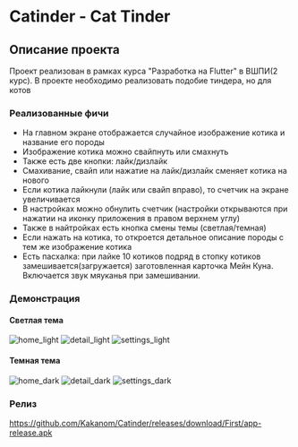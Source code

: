 # Catinder - Cat Tinder

## Описание проекта
Проект реализован в рамках курса "Разработка на Flutter" в ВШПИ(2 курс). В проекте необходимо реализовать подобие тиндера, но для котов

### Реализованные фичи
- На главном экране отображается случайное изображение котика и название его породы
- Изображение котика можно свайпнуть или смахнуть
- Также есть две кнопки: лайк/дизлайк
- Смахивание, свайп или нажатие на лайк/дизлайк сменяет котика на нового
- Если котика лайкнули (лайк или свайп вправо), то счетчик на экране увеличивается
- В настройках можно обнулить счетчик (настройки открываются при нажатии на иконку приложения в правом верхнем углу)
- Также в найтройках есть кнопка смены темы (светлая/темная)
- Если нажать на котика, то откроется детальное описание породы с тем же изображение котика
- Есть пасхалка: при лайке 10 котиков подряд в стопку котиков замешивается(загружается) заготовленная карточка Мейн Куна. Включается звук мяуканья при замешивании.


### Демонстрация
#### Светлая тема
![home_light](showcase/home_light.jpg)
![detail_light](showcase/detail_light.jpg)
![settings_light](showcase/settings_light.jpg)

#### Темная тема
![home_dark](showcase/home_dark.jpg)
![detail_dark](showcase/detail_dark.jpg)
![settings_dark](showcase/settings_dark.jpg)

### Релиз
https://github.com/Kakanom/Catinder/releases/download/First/app-release.apk
